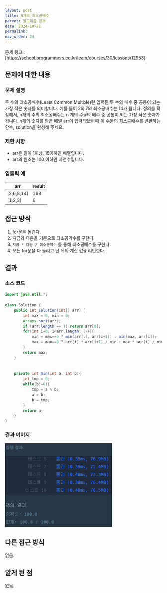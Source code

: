 ```yaml
---
layout: post
title: N개의 최소공배수
parent: 알고리즘 공부
date: 2024-10-21
permalink:
nav_order: 24
---
```


문제 링크 : [https://school.programmers.co.kr/learn/courses/30/lessons/12953]

## 문제에 대한 내용

### 문제 설명

두 수의 최소공배수(Least Common Multiple)란 입력된 두 수의 배수 중 공통이 되는 가장 작은 숫자를 의미합니다. 예를 들어 2와 7의 최소공배수는 14가 됩니다. 정의를 확장해서, n개의 수의 최소공배수는 n 개의 수들의 배수 중 공통이 되는 가장 작은 숫자가 됩니다. n개의 숫자를 담은 배열 arr이 입력되었을 때 이 수들의 최소공배수를 반환하는 함수, solution을 완성해 주세요.

### 제한 사항

- arr은 길이 1이상, 15이하인 배열입니다.
- arr의 원소는 100 이하인 자연수입니다.

### 입출력 예

| arr        | result |
| ---------- | ------ |
| [2,6,8,14] | 168    |
| [1,2,3]    | 6      |

## 접근 방식

1. for문을 돌린다.
2. 지금과 다음을 기준으로 최소공약수를 구한다.
3. `지금 * 다음 / 최소공약수` 를 통해 최소공배수를 구한다.
4. 모든 for문을 다 돌리고 난 뒤의 계산 값을 리턴한다.

## 결과

### 소스 코드

```java
import java.util.*;

class Solution {
    public int solution(int[] arr) {
        int max = 0, min = 0;
        Arrays.sort(arr);
        if (arr.length == 1) return arr[0];
        for(int i=0; i<arr.length; i++){
            min = max==0 ? min(arr[i], arr[i+1]) : min(max, arr[i]);
            max = max==0 ? arr[i] * arr[i+1] / min : max * arr[i] / min;
        }
        return max;
    }


    private int min(int a, int b){
        int tmp = 0;
        while(b!=0){
            tmp = a % b;
            a = b;
            b = tmp;
        }
        return a;
    }
}
```

### 결과 이미지

![alt text](/공부/알고리즘-공부/image-34.png)

## 다른 접근 방식

없음.

## 알게 된 점

없음.

[https://school.programmers.co.kr/learn/courses/30/lessons/12953]: https://school.programmers.co.kr/learn/courses/30/lessons/12953
